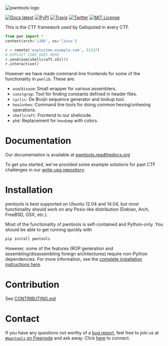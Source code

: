 ![pwntools logo](docs/source/logo.png?raw=true)

[![Docs latest](https://readthedocs.org/projects/python3-pwntools/badge/)](https://python3-pwntoools.readthedocs.org/en/latest/)
[![PyPI](https://img.shields.io/pypi/v/pwntools.svg?style=flat)](https://pypi.python.org/pypi/pwntools/)
[![Travis](https://travis-ci.org/arthaud/python3-pwntools.svg?branch=py3.2-3.3)](https://travis-ci.org/arthaud/python3-pwntools)
[![Twitter](https://img.shields.io/badge/twitter-Gallopsled-4099FF.svg?style=flat)](https://twitter.com/Gallopsled)
[![MIT License](https://img.shields.io/badge/license-MIT-blue.svg?style=flat)](http://choosealicense.com/licenses/mit/)

This is the CTF framework used by Gallopsled in every CTF.

```python
from pwn import *
context(arch='i386', os='linux')

r = remote('exploitme.example.com', 31337)
# EXPLOIT CODE GOES HERE
r.send(asm(shellcraft.sh()))
r.interactive()
```

However we have made command-line frontends for some of the functionality
in `pwnlib`. These are:

* `asm`/`disasm`: Small wrapper for various assemblers.
* `constgrep`: Tool for finding constants defined in header files.
* `cyclic`: De Bruijn sequence generator and lookup tool.
* `hex`/`unhex`: Command line tools for doing common hexing/unhexing operations.
* `shellcraft`: Frontend to our shellcode.
* `phd`: Replacement for `hexdump` with colors.

# Documentation
Our documentation is available at [pwntools.readthedocs.org](https://pwntools.readthedocs.org/en/latest/)

To get you started, we've provided some example solutions for past CTF challenges in our [write-ups repository](https://github.com/Gallopsled/pwntools-write-ups).

# Installation

pwntools is best supported on Ubuntu 12.04 and 14.04, but most functionality should work on any Posix-like distribution (Debian, Arch, FreeBSD, OSX, etc.).

Most of the functionality of pwntools is self-contained and Python-only.  You should be able to get running quickly with

```sh
pip install pwntools
```

However, some of the features (ROP generation and assembling/disassembling foreign architectures) require non-Python dependencies.  For more information, see the [complete installation instructions here](https://pwntools.readthedocs.org/en/latest/install.html).


# Contribution

See [CONTRIBUTING.md](CONTRIBUTING.md)

# Contact
If you have any questions not worthy of a [bug report](https://github.com/Gallopsled/pwntools/issues), feel free to join us
at [`#pwntools` on Freenode](irc://irc.freenode.net/pwntools) and ask away.
Click [here](https://kiwiirc.com/client/irc.freenode.net/pwntools) to connect.

